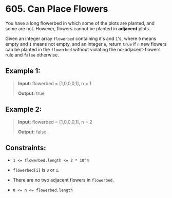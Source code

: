 # 605. Can Place Flowers

You have a long flowerbed in which some of the plots are planted, and some are not. However, flowers cannot be planted in **adjacent** plots.

Given an integer array `flowerbed` containing `0`'s and `1`'s, where `0` means empty and `1` means not empty, and an integer `n`, return `true` if `n` new flowers can be planted in the `flowerbed` without violating the no-adjacent-flowers rule and `false` otherwise.

## Example 1:

> **Input:** flowerbed = [1,0,0,0,1], n = 1
>
> **Output:** true

## Example 2:

> **Input:** flowerbed = [1,0,0,0,1], n = 2
>
> **Output:** false

## Constraints:

- `1 <= flowerbed.length <= 2 * 10^4`

- `flowerbed[i]` is `0` or `1`.

- There are no two adjacent flowers in `flowerbed`.

- `0 <= n <= flowerbed.length`
